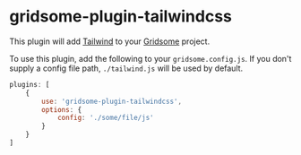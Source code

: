 # gridsome-plugin-tailwindcss

This plugin will add [Tailwind](http://tailwindcss.com) to your
[Gridsome](http://gridsome.org) project.

To use this plugin, add the following to your `gridsome.config.js`. If you
don't supply a config file path, `./tailwind.js` will be used by default.

```javascript
plugins: [
	{
		use: 'gridsome-plugin-tailwindcss',
		options: {
			config: './some/file/js'
		}
	}
]
```
